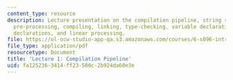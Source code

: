 ```yaml
---
content_type: resource
description: Lecture presentation on the compilation pipeline, string substitution,
  pre-processing, compiling, linking, type-checking, variable declarations, function
  declarations, and linear processing.
file: https://ol-ocw-studio-app-qa.s3.amazonaws.com/courses/6-s096-introduction-to-c-and-c-january-iap-2013/fa1252363414ff23580c2b924da60e3e_MIT6_S096_IAP13_lec1.pdf
file_type: application/pdf
resourcetype: Document
title: 'Lecture 1: Compilation Pipeline'
uid: fa125236-3414-ff23-580c-2b924da60e3e
---
```

